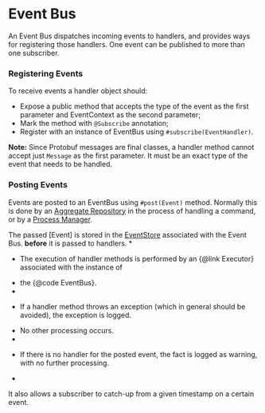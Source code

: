 # Event Bus

An Event Bus dispatches incoming events to handlers, and provides ways for registering those handlers. One event can be published to more than one subscriber.

### Registering Events
To receive events a handler object should:
 * Expose a public method that accepts the type of the event as the first parameter and EventContext as the second parameter;
 * Mark the method with `@Subscribe` annotation;
 * Register with an instance of EventBus using `#subscribe(EventHandler)`.
 
 **Note:** Since Protobuf messages are final classes, a handler method cannot accept just `Message` as the first parameter. It must be an exact type of the event that needs to be handled.
 
### Posting Events
Events are posted to an EventBus using `#post(Event)` method. Normally this is done by an [Aggregate Repository](./repository.md) in the process of handling a command, or by a [Process Manager](./process-manager.md).
 
 The passed [Event] is stored in the [EventStore](./event-store.md) associated with the Event Bus.
 **before**  it is passed to handlers.
 *
 * <p>The execution of handler methods is performed by an {@link Executor} associated with the instance of
 * the {@code EventBus}.
 *
 * <p>If a handler method throws an exception (which in general should be avoided), the exception is logged.
 * No other processing occurs.
 *
 * <p>If there is no handler for the posted event, the fact is logged as warning, with no further processing.
 *















It also allows a subscriber to catch-up from a given timestamp on a certain event.